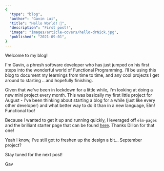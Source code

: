 ```yaml
---
{
  "type": "blog",
  "author": "Gavin Lui",
  "title": "Hello World! 🚀",
  "description": "First post!",
  "image": "images/article-covers/hello-drNick.jpg",
  "published": "2021-09-01",
}
---
```


Welcome to my blog!

I'm Gavin, a phresh software developer who has just jumped on his first steps into the wonderful world of Functional Programming. I'll be using this blog to document my learnings from time to time, and any cool projects I get around to starting ...and hopefully finishing.

Given that we've been in lockdown for a little while, I'm looking at doing a new mini project every month.
This was basically my first little project for August - I've been thinking about starting a blog for a while (just like every other developer) and what better way to do it than in a new language, Elm! Functional too!

Because I wanted to get it up and running quickly, I leveraged off `elm-pages` and the brilliant starter page that can be found [here](https://github.com/dillonkearns/elm-pages-starter). Thanks Dillon for that one!

Yeah I know, I've still got to freshen up the design a bit... September project?

Stay tuned for the next post!

Gav
